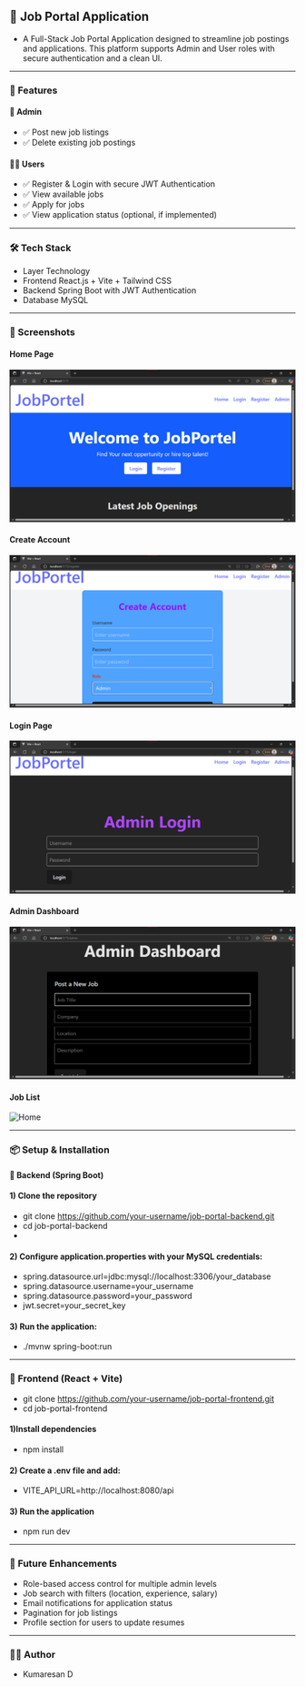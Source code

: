 ## 💼 Job Portal Application
 - A Full-Stack Job Portal Application designed to streamline job postings and applications. This platform supports Admin and User roles with secure authentication and a clean UI.
--- 
### 🚀 Features
#### 👤 Admin
- ✅ Post new job listings
- ✅ Delete existing job postings
  
 #### 🙋‍♂️ Users
- ✅ Register & Login with secure JWT Authentication
- ✅ View available jobs
- ✅ Apply for jobs
- ✅ View application status (optional, if implemented)

---

### 🛠️ Tech Stack
- Layer	Technology
- Frontend	React.js + Vite + Tailwind CSS
- Backend	Spring Boot with JWT Authentication
- Database	MySQL

---

### 📌 Screenshots

#### Home Page 
![Home](./Screenshots/Home_Page.png)

#### Create Account
![Home](./Screenshots/Create_Account.png)

#### Login Page
![Home](./Screenshots/Login_Page.png)

#### Admin Dashboard
![Home](./Screenshots/Admin_Dashboard.png)

#### Job List
![Home](./Screenshots/Job_List.png)

---

### 📦 Setup & Installation
#### 🔹 Backend (Spring Boot)

#### 1) Clone the repository
- git clone https://github.com/your-username/job-portal-backend.git
- cd job-portal-backend
- 
#### 2) Configure application.properties with your MySQL credentials:
- spring.datasource.url=jdbc:mysql://localhost:3306/your_database
- spring.datasource.username=your_username
- spring.datasource.password=your_password
- jwt.secret=your_secret_key

#### 3) Run the application:
- ./mvnw spring-boot:run

---

### 🔹 Frontend (React + Vite)
- git clone https://github.com/your-username/job-portal-frontend.git
- cd job-portal-frontend
  
#### 1)Install dependencies
- npm install

#### 2) Create a .env file and add:
- VITE_API_URL=http://localhost:8080/api

#### 3) Run the application
- npm run dev

---
  
### 🔮 Future Enhancements
- Role-based access control for multiple admin levels
- Job search with filters (location, experience, salary)
- Email notifications for application status
- Pagination for job listings
- Profile section for users to update resumes
--- 

### 👨‍🎓 Author
- Kumaresan D
